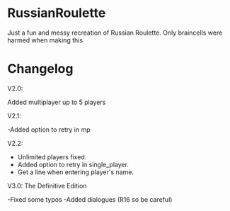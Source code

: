 # RussianRoulette
Just a fun and messy recreation of Russian Roulette. Only braincells were harmed when making this
# Changelog
V2.0:

Added multiplayer up to 5 players

V2.1: 

-Added option to retry in mp

V2.2:

- Unlimited players fixed.
- Added option to retry in single_player.
- Get a line when entering player's name.

V3.0: The Definitive Edition

-Fixed some typos
-Added dialogues (R16 so be careful)
